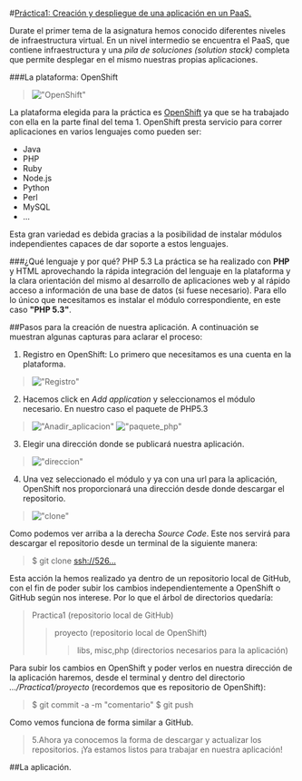 #<u>Práctica1: Creación y despliegue de una aplicación en un PaaS.</u>


Durate el primer tema de la asignatura hemos conocido diferentes niveles de infraestructura virtual. En un nivel intermedio se encuentra el PaaS, que contiene infraestructura y una *pila de soluciones (solution stack)* completa que permite desplegar en el mismo nuestras propias aplicaciones.

###La plataforma: OpenShift
>!["OpenShift"](https://raw.github.com/rogegg/practica1/master/proyecto/capturas_pantalla/openshift.png)

La plataforma elegida para la práctica es [OpenShift](https://www.openshift.com) ya que se ha trabajado con ella en la parte final del tema 1. OpenShift presta servicio para correr aplicaciones en varios lenguajes como pueden ser:

* Java
* PHP
* Ruby 
* Node.js 
* Python 
* Perl
* MySQL
* ...


Esta gran variedad es debida gracias a la posibilidad de instalar módulos independientes capaces de dar soporte a estos lenguajes.

###¿Qué lenguaje y por qué?  PHP 5.3
La práctica se ha realizado con __PHP__ y HTML aprovechando la rápida integración del lenguaje en la plataforma y la clara orientación del mismo al desarrollo de aplicaciones web y al rápido acceso a información de una base de datos (si fuese necesario). Para ello lo único que necesitamos es instalar el módulo correspondiente, en este caso **"PHP 5.3"**. 


##Pasos para la creación de nuestra aplicación.
A continuación se muestran algunas capturas para aclarar el proceso:

1. Registro en OpenShift: Lo primero que necesitamos es una cuenta en la plataforma.
>!["Registro"](registro_openshift)

2. Hacemos click en *Add application* y seleccionamos el módulo necesario. En nuestro caso el paquete de PHP5.3
>!["Anadir_aplicacion"](anadir_aplicacion)
>!["paquete_php"](seleccionar_paquete)

3. Elegir una dirección donde se publicará nuestra aplicación.
>!["direccion"](direccion_publica)

4. Una vez seleccionado el módulo y ya con una url para la aplicación, OpenShift nos proporcionará una dirección desde donde descargar el repositorio.

>!["clone"](direccion_repo)

Como podemos ver arriba a la derecha *Source Code*.
Este nos servirá para descargar el repositorio desde un terminal de la siguiente manera:
>$ git clone <ssh://526...>

Esta acción la hemos realizado ya dentro de un repositorio local de GitHub, con el fin de poder subir los cambios independientemente a OpenShift o GitHub según nos interese. Por lo que el árbol de directorios quedaría:

>Practica1 (repositorio local de GitHub)
>>proyecto (repositorio local de OpenShift)
>>>libs, misc,php (directorios necesarios para la aplicación)

Para subir los cambios en OpenShift y poder verlos en nuestra dirección de la aplicación haremos, desde el terminal y dentro del directorio *.../Practica1/proyecto* (recordemos que es repositorio de OpenShift):

>$ git commit -a -m "comentario"
>$ git push

Como vemos funciona de forma similar a GitHub.


>5.Ahora ya conocemos la forma de descargar y actualizar los repositorios. ¡Ya estamos listos para trabajar en nuestra aplicación!

##La aplicación.

